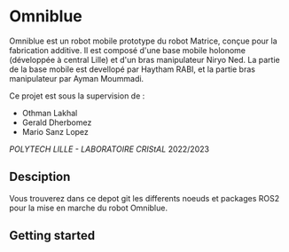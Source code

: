 # Omniblue 

Omniblue est un robot mobile prototype du robot Matrice, conçue pour la fabrication additive. Il est composé d'une base mobile holonome (développée à central Lille) et d'un bras manipulateur Niryo Ned. 
La partie de la base mobile est devellopé par Haytham RABI, et la partie bras manipulateur par Ayman Moummadi.

Ce projet est sous la supervision de : 
- Othman Lakhal  
- Gerald Dherbomez
- Mario Sanz Lopez

_POLYTECH LILLE - LABORATOIRE CRIStAL_ 2022/2023

## Desciption

Vous trouverez dans ce depot git les differents noeuds et packages ROS2 pour la mise en marche du robot Omniblue.




## Getting started
